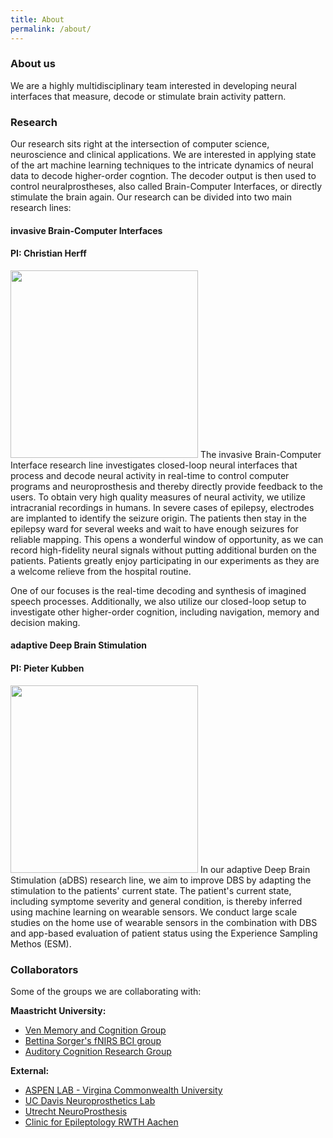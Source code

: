 ```yaml
---
title: About
permalink: /about/
---
```


### About us
We are a highly multidisciplinary team interested in developing neural interfaces that measure, decode or stimulate brain activity pattern.


### Research

Our research sits right at the intersection of computer science, neuroscience and clinical applications. We are interested in applying state of the art machine learning techniques to the intricate dynamics of neural data to decode higher-order cogntion. The decoder output is then used to control neuralprostheses, also called Brain-Computer Interfaces, or directly stimulate the brain again. Our research can be divided into two main research lines:

#### invasive Brain-Computer Interfaces
#### PI: Christian Herff
<img width="300" src="{{site.baseurl}}/images/other/brain_spinning.gif" data-action="zoom">
The invasive Brain-Computer Interface research line investigates closed-loop neural interfaces that process and decode neural activity in real-time to control computer programs and neuroprosthesis and thereby directly provide feedback to the users. To obtain very high quality measures of neural activity, we utilize intracranial recordings in humans. In severe cases of epilepsy, electrodes are implanted to identify the seizure origin. The patients then stay in the epilepsy ward for several weeks and wait to have enough seizures for reliable mapping. This opens a wonderful window of opportunity, as we can record high-fidelity neural signals without putting additional burden on the patients.
Patients greatly enjoy participating in our experiments as they are a welcome relieve from the hospital routine.

One of our focuses is the real-time decoding and synthesis of imagined speech processes. Additionally, we also utilize our closed-loop setup to investigate other higher-order cognition, including navigation, memory and decision making.


#### adaptive Deep Brain Stimulation
#### PI: Pieter Kubben
<img width="300" src="{{site.baseurl}}/images/other/fig_closed_loop_sq.png" data-action="zoom">
In our adaptive Deep Brain Stimulation (aDBS) research line, we aim to improve DBS by adapting the stimulation to the patients' current state. The patient's current state, including symptome severity and general condition, is thereby inferred using machine learning on wearable sensors. We conduct large scale studies on the home use of wearable sensors in the combination with DBS and app-based evaluation of patient status using the Experience Sampling Methos (ESM).

### Collaborators

Some of the groups we are collaborating with:

**Maastricht University:**
- [Ven Memory and Cognition Group](https://vincentvandeven.weebly.com/)
- [Bettina Sorger's fNIRS BCI group](https://www.maastrichtuniversity.nl/b.sorger)
- [Auditory Cognition Research Group](https://mbic-auditorylab.nl/)

**External:**

- [ASPEN LAB - Virgina Commonwealth University](https://sites.google.com/vcu.edu/aspenlab)
- [UC Davis Neuroprosthetics Lab](https://stavisky.info/)
- [Utrecht NeuroProsthesis](https://www.nick-ramsey.eu/)
- [Clinic for Epileptology RWTH Aachen](https://www.ukaachen.de/kliniken-institute/klinik-fuer-neurologie/klinik/sektionen/epileptologie/)
